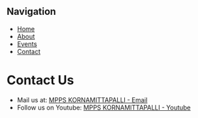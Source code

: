 ## Navigation
- [Home](./index.md)
- [About](./about.md)
- [Events](./events.md)
- [Contact](./contact.md)

# Contact Us

- Mail us at: [MPPS KORNAMITTAPALLI - Email](mailto:kornamittapalli207@gmail.com)
- Follow us on Youtube: [MPPS KORNAMITTAPALLI - Youtube](https://www.youtube.com/@MPPSKornamittapalli207)